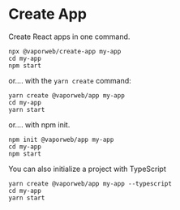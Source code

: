 # Create App

Create React apps in one command.

```
npx @vaporweb/create-app my-app
cd my-app
npm start
```

or.... with the `yarn create` command:

```
yarn create @vaporweb/app my-app
cd my-app
yarn start
```

or.... with npm init.

```
npm init @vaporweb/app my-app
cd my-app
npm start
```

You can also initialize a project with TypeScript

```
yarn create @vaporweb/app my-app --typescript
cd my-app
yarn start
```
